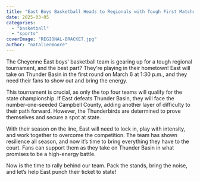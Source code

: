 ```yaml
---
title: "East Boys Basketball Heads to Regionals with Tough First Matchup"
date: 2025-03-05
categories: 
  - "basketball"
  - "sports"
coverImage: "REGIONAL-BRACKET.jpg"
author: "nataliermoore"
---
```


The Cheyenne East boys' basketball team is gearing up for a tough regional tournament, and the best part? They're playing in their hometown! East will take on Thunder Basin in the first round on March 6 at 1:30 p.m., and they need their fans to show out and bring the energy.

This tournament is crucial, as only the top four teams will qualify for the state championship. If East defeats Thunder Basin, they will face the number-one-seeded Campbell County, adding another layer of difficulty to their path forward. However, the Thunderbirds are determined to prove themselves and secure a spot at state.

With their season on the line, East will need to lock in, play with intensity, and work together to overcome the competition. The team has shown resilience all season, and now it’s time to bring everything they have to the court. Fans can support them as they take on Thunder Basin in what promises to be a high-energy battle.

Now is the time to rally behind our team. Pack the stands, bring the noise, and let’s help East punch their ticket to state!
